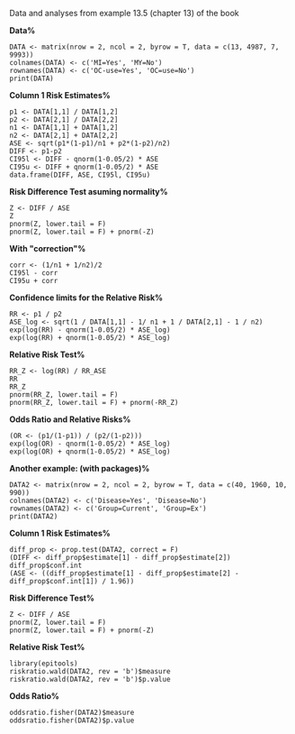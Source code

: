 Data and analyses from example 13.5 (chapter 13) of the book

**Data%**
```{r}
DATA <- matrix(nrow = 2, ncol = 2, byrow = T, data = c(13, 4987, 7, 9993))
colnames(DATA) <- c('MI=Yes', 'MY=No')
rownames(DATA) <- c('OC-use=Yes', 'OC=use=No')
print(DATA)
```
**Column 1 Risk Estimates%**
```{r}
p1 <- DATA[1,1] / DATA[1,2]
p2 <- DATA[2,1] / DATA[2,2]
n1 <- DATA[1,1] + DATA[1,2]
n2 <- DATA[2,1] + DATA[2,2]
ASE <- sqrt(p1*(1-p1)/n1 + p2*(1-p2)/n2)
DIFF <- p1-p2
CI95l <- DIFF - qnorm(1-0.05/2) * ASE
CI95u <- DIFF + qnorm(1-0.05/2) * ASE
data.frame(DIFF, ASE, CI95l, CI95u)
```
**Risk Difference Test asuming normality%**
```{r}
Z <- DIFF / ASE
Z
pnorm(Z, lower.tail = F)
pnorm(Z, lower.tail = F) + pnorm(-Z)
```
**With "correction"%**
```{r}
corr <- (1/n1 + 1/n2)/2
CI95l - corr
CI95u + corr
```
**Confidence limits for the Relative Risk%**
```{r}
RR <- p1 / p2
ASE_log <- sqrt(1 / DATA[1,1] - 1/ n1 + 1 / DATA[2,1] - 1 / n2)
exp(log(RR) - qnorm(1-0.05/2) * ASE_log)
exp(log(RR) + qnorm(1-0.05/2) * ASE_log)
```
**Relative Risk Test%**
```{r}
RR_Z <- log(RR) / RR_ASE
RR
RR_Z
pnorm(RR_Z, lower.tail = F)
pnorm(RR_Z, lower.tail = F) + pnorm(-RR_Z)
```
**Odds Ratio and Relative Risks%**
```{r}
(OR <- (p1/(1-p1)) / (p2/(1-p2)))
exp(log(OR) - qnorm(1-0.05/2) * ASE_log)
exp(log(OR) + qnorm(1-0.05/2) * ASE_log)
```
**Another example: (with packages)%**
```{r}
DATA2 <- matrix(nrow = 2, ncol = 2, byrow = T, data = c(40, 1960, 10, 990))
colnames(DATA2) <- c('Disease=Yes', 'Disease=No')
rownames(DATA2) <- c('Group=Current', 'Group=Ex')
print(DATA2)
```
**Column 1 Risk Estimates%**
```{r}
diff_prop <- prop.test(DATA2, correct = F)
(DIFF <- diff_prop$estimate[1] - diff_prop$estimate[2])
diff_prop$conf.int
(ASE <- ((diff_prop$estimate[1] - diff_prop$estimate[2] - diff_prop$conf.int[1]) / 1.96))
```
**Risk Difference Test%**
```{r}
Z <- DIFF / ASE
pnorm(Z, lower.tail = F)
pnorm(Z, lower.tail = F) + pnorm(-Z)
```
**Relative Risk Test%**
```{r}
library(epitools)
riskratio.wald(DATA2, rev = 'b')$measure
riskratio.wald(DATA2, rev = 'b')$p.value
```
**Odds Ratio%**
```{r}
oddsratio.fisher(DATA2)$measure
oddsratio.fisher(DATA2)$p.value
```
